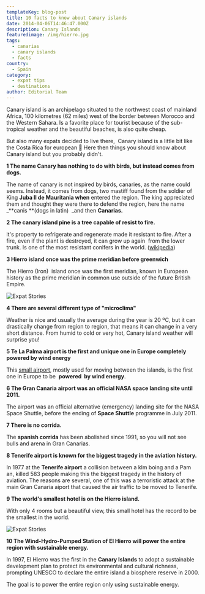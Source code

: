 ```yaml
---
templateKey: blog-post
title: 10 facts to know about Canary islands
date: 2014-04-06T14:46:47.000Z
description: Canary Islands
featuredimage: /img/hierro.jpg
tags:
  - canarias
  - canary islands
  - facts
country:
  - Spain
category:
  - expat tips
  - destinations
author: Editorial Team
---
```


Canary island is an archipelago situated to the northwest coast of mainland Africa, 100 kilometres (62 miles) west of the border between Morocco and the Western Sahara. Is a favorite place for tourist because of the sub-tropical weather and the beautiful beaches, is also quite cheap. <!--more-->

But also many expats decided to live there,  Canary island is a little bit like the Costa Rica for european 🙂 Here then things you should know about Canary island but you probably didn't.

**1 The name Canary has nothing to do with birds, but instead comes from dogs.**

The name of canary is not inspired by birds, canaries, as the name could seems. Instead, it comes from dogs, two mastiff found from the soldier of King **Juba II de Mauritania when** entered the region. The king appreciated them and thought they were there to defend the region, here the name \_**canis **(dogs in latin)  _and then **Canarias.**

**2 The canary island pine is a tree capable of resist to fire.**

it's property to refrigerate and regenerate made it resistant to fire. After a fire, even if the plant is destroyed, it can grow up again  from the lower trunk. Is one of the most resistant conifers in the world. (<a href="https://en.wikipedia.org/wiki/Pinus_canariensis"  target="_blank" rel="noopener noreferrer">wikipedia</a>)

**3 Hierro island once was the prime meridian before greenwich**

The Hierro (Iron)  island once was the first meridian, known in European history as the prime meridian in common use outside of the future British Empire.

![Expat Stories](/img/uploads/2014/04/hierro.jpg)

**4 There are several different type of "microclima"**

Weather is nice and usually the average during the year is 20 ºC, but it can drastically change from region to region, that means it can change in a very short distance. From humid to cold or very hot, Canary island weather will surprise you!

**5 Te La Palma airport is the first and unique one in Europe completely powered by wind energy**

This <a href="https://en.wikipedia.org/wiki/La_palma" rel="noopener noreferrer"  target="_blank" rel="noopener noreferrer">small airport</a>, mostly used for moving between the islands, is the first one in Europe to be  **powered  by wind energy**.

**6 The Gran Canaria airport was an official NASA space landing site until 2011.**

The airport was an official alternative (emergency) landing site for the NASA Space Shuttle, before the ending of **Space Shuttle** programme in July 2011.

**7 There is no corrida.**

The **spanish corrida** has been abolished since 1991, so you will not see bulls and arena in Gran Canarias.

**8 Tenerife airport is known for the biggest tragedy in the aviation history.**

In 1977 at the **Tenerife airport** a collision between a klm boing and a Pam an, killed 583 people making this the biggest tragedy in the history of aviation. The reasons are several, one of this was a terroristic attack at the main Gran Canaria aiport that caused the air traffic to be moved to Tenerife.

**9 The world's smallest hotel is on the Hierro island.**

With only 4 rooms but a beautiful view, this small hotel has the record to be the smallest in the world.

![Expat Stories](/img/uploads/2014/04/hierro-hotel.jpg)

**10 The Wind-Hydro-Pumped Station of El Hierro will power the entire region with sustainable energy.**

In 1997, El Hierro was the first in the **Canary Islands** to adopt a sustainable development plan to protect its environmental and cultural richness, prompting UNESCO to declare the entire island a biosphere reserve in 2000.

The goal is to power the entire region only using sustainable energy.
